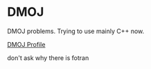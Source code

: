 # DMOJ
DMOJ problems. Trying to use mainly C++ now.

[DMOJ Profile](https://dmoj.ca/chubkey)

<p>don't ask why there is fotran</p>
